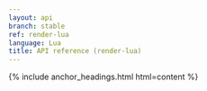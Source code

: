 ```yaml
---
layout: api
branch: stable
ref: render-lua
language: Lua
title: API reference (render-lua)
---
```

{% include anchor_headings.html html=content %}